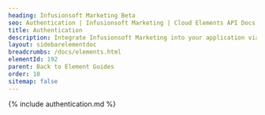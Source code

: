 ```yaml
---
heading: Infusionsoft Marketing Beta
seo: Authentication | Infusionsoft Marketing | Cloud Elements API Docs
title: Authentication
description: Integrate Infusionsoft Marketing into your application via the Cloud Elements APIs.
layout: sidebarelementdoc
breadcrumbs: /docs/elements.html
elementId: 192
parent: Back to Element Guides
order: 10
sitemap: false
---
```


{% include authentication.md %}
